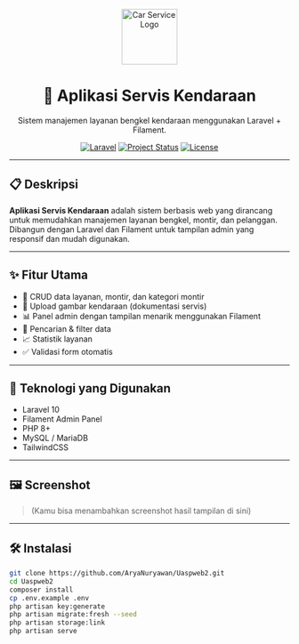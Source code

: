 <p align="center">
  <img src="https://img.icons8.com/external-flat-juicy-fish/64/000000/external-car-repair-garage-flat-flat-juicy-fish.png" alt="Car Service Logo" width="100"/>
</p>

<h1 align="center">🚗 Aplikasi Servis Kendaraan</h1>

<p align="center">
  Sistem manajemen layanan bengkel kendaraan menggunakan Laravel + Filament.
</p>

<p align="center">
  <a href="https://laravel.com" target="_blank"><img src="https://img.shields.io/badge/Laravel-Framework-red" alt="Laravel"></a>
  <a href="#"><img src="https://img.shields.io/badge/status-active-brightgreen" alt="Project Status"></a>
  <a href="#"><img src="https://img.shields.io/github/license/AryaNuryawan/Uaspweb2" alt="License"></a>
</p>

---

## 📋 Deskripsi

**Aplikasi Servis Kendaraan** adalah sistem berbasis web yang dirancang untuk memudahkan manajemen layanan bengkel, montir, dan pelanggan. Dibangun dengan Laravel dan Filament untuk tampilan admin yang responsif dan mudah digunakan.

---

## ✨ Fitur Utama

- 🔧 CRUD data layanan, montir, dan kategori montir
- 📂 Upload gambar kendaraan (dokumentasi servis)
- 📊 Panel admin dengan tampilan menarik menggunakan Filament
- 🔎 Pencarian & filter data
- 📈 Statistik layanan
- ✅ Validasi form otomatis

---

## 🚀 Teknologi yang Digunakan

- Laravel 10
- Filament Admin Panel
- PHP 8+
- MySQL / MariaDB
- TailwindCSS

---

## 🖼️ Screenshot

> (Kamu bisa menambahkan screenshot hasil tampilan di sini)

---

## 🛠️ Instalasi

```bash
git clone https://github.com/AryaNuryawan/Uaspweb2.git
cd Uaspweb2
composer install
cp .env.example .env
php artisan key:generate
php artisan migrate:fresh --seed
php artisan storage:link
php artisan serve
